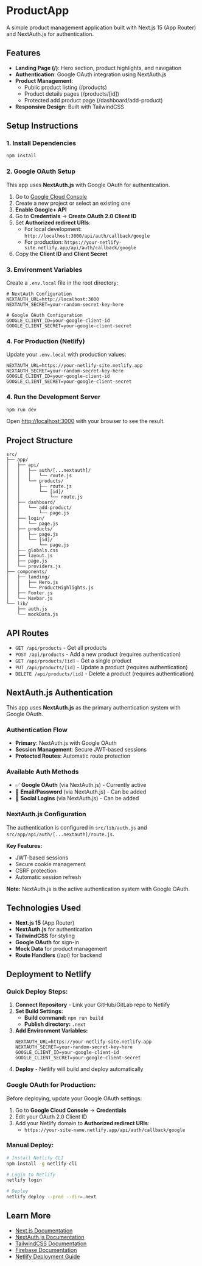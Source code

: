 # ProductApp

A simple product management application built with Next.js 15 (App Router) and NextAuth.js for authentication.

## Features

- **Landing Page (/)**: Hero section, product highlights, and navigation
- **Authentication**: Google OAuth integration using NextAuth.js
- **Product Management**:
  - Public product listing (/products)
  - Product details pages (/products/[id])
  - Protected add product page (/dashboard/add-product)
- **Responsive Design**: Built with TailwindCSS

## Setup Instructions

### 1. Install Dependencies

```bash
npm install
```

### 2. Google OAuth Setup

This app uses **NextAuth.js** with Google OAuth for authentication.

1. Go to [Google Cloud Console](https://console.cloud.google.com/)
2. Create a new project or select an existing one
3. **Enable Google+ API**
4. Go to **Credentials** → **Create OAuth 2.0 Client ID**
5. Set **Authorized redirect URIs**:
   - For local development: `http://localhost:3000/api/auth/callback/google`
   - For production: `https://your-netlify-site.netlify.app/api/auth/callback/google`
6. Copy the **Client ID** and **Client Secret**

### 3. Environment Variables

Create a `.env.local` file in the root directory:

```env
# NextAuth Configuration
NEXTAUTH_URL=http://localhost:3000
NEXTAUTH_SECRET=your-random-secret-key-here

# Google OAuth Configuration
GOOGLE_CLIENT_ID=your-google-client-id
GOOGLE_CLIENT_SECRET=your-google-client-secret
```

### 4. For Production (Netlify)

Update your `.env.local` with production values:

```env
NEXTAUTH_URL=https://your-netlify-site.netlify.app
NEXTAUTH_SECRET=your-random-secret-key-here
GOOGLE_CLIENT_ID=your-google-client-id
GOOGLE_CLIENT_SECRET=your-google-client-secret
```

### 4. Run the Development Server

```bash
npm run dev
```

Open [http://localhost:3000](http://localhost:3000) with your browser to see the result.

## Project Structure

```
src/
├── app/
│   ├── api/
│   │   ├── auth/[...nextauth]/
│   │   │   └── route.js
│   │   └── products/
│   │       ├── route.js
│   │       └── [id]/
│   │           └── route.js
│   ├── dashboard/
│   │   └── add-product/
│   │       └── page.js
│   ├── login/
│   │   └── page.js
│   ├── products/
│   │   ├── page.js
│   │   └── [id]/
│   │       └── page.js
│   ├── globals.css
│   ├── layout.js
│   ├── page.js
│   └── providers.js
├── components/
│   ├── landing/
│   │   ├── Hero.js
│   │   └── ProductHighlights.js
│   ├── Footer.js
│   └── Navbar.js
└── lib/
    ├── auth.js
    └── mockData.js
```

## API Routes

- `GET /api/products` - Get all products
- `POST /api/products` - Add a new product (requires authentication)
- `GET /api/products/[id]` - Get a single product
- `PUT /api/products/[id]` - Update a product (requires authentication)
- `DELETE /api/products/[id]` - Delete a product (requires authentication)

## NextAuth.js Authentication

This app uses **NextAuth.js** as the primary authentication system with Google OAuth.

### **Authentication Flow**
- **Primary**: NextAuth.js with Google OAuth
- **Session Management**: Secure JWT-based sessions
- **Protected Routes**: Automatic route protection

### **Available Auth Methods**
- ✅ **Google OAuth** (via NextAuth.js) - Currently active
- 🔄 **Email/Password** (via NextAuth.js) - Can be added
- 🔄 **Social Logins** (via NextAuth.js) - Can be added

### **NextAuth.js Configuration**
The authentication is configured in `src/lib/auth.js` and `src/app/api/auth/[...nextauth]/route.js`.

**Key Features:**
- JWT-based sessions
- Secure cookie management
- CSRF protection
- Automatic session refresh

**Note:** NextAuth.js is the active authentication system with Google OAuth.

## Technologies Used

- **Next.js 15** (App Router)
- **NextAuth.js** for authentication
- **TailwindCSS** for styling
- **Google OAuth** for sign-in
- **Mock Data** for product management
- **Route Handlers** (/api) for backend

## Deployment to Netlify

### **Quick Deploy Steps:**
1. **Connect Repository** - Link your GitHub/GitLab repo to Netlify
2. **Set Build Settings:**
   - **Build command:** `npm run build`
   - **Publish directory:** `.next`
3. **Add Environment Variables:**
   ```
   NEXTAUTH_URL=https://your-netlify-site.netlify.app
   NEXTAUTH_SECRET=your-random-secret-key-here
   GOOGLE_CLIENT_ID=your-google-client-id
   GOOGLE_CLIENT_SECRET=your-google-client-secret
   ```
4. **Deploy** - Netlify will build and deploy automatically

### **Google OAuth for Production:**
Before deploying, update your Google OAuth settings:
1. Go to **Google Cloud Console** → **Credentials**
2. Edit your OAuth 2.0 Client ID
3. Add your Netlify domain to **Authorized redirect URIs**:
   - `https://your-site-name.netlify.app/api/auth/callback/google`

### **Manual Deploy:**
```bash
# Install Netlify CLI
npm install -g netlify-cli

# Login to Netlify
netlify login

# Deploy
netlify deploy --prod --dir=.next
```

## Learn More

- [Next.js Documentation](https://nextjs.org/docs)
- [NextAuth.js Documentation](https://next-auth.js.org/)
- [TailwindCSS Documentation](https://tailwindcss.com/docs)
- [Firebase Documentation](https://firebase.google.com/docs)
- [Netlify Deployment Guide](https://docs.netlify.com/get-started/)